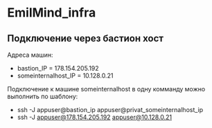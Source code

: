 # EmilMind_infra
## Подключение через бастион хост


Адреса машин:
- bastion_IP = 178.154.205.192 
- someinternalhost_IP = 10.128.0.21


Подключение к машине someinternalhost в одну комманду можно выполнить по шаблону:
- ssh -J appuser@bastion_ip appuser@privat_someinternalhost_ip
- ssh -J appuser@178.154.205.192 appuser@10.128.0.21